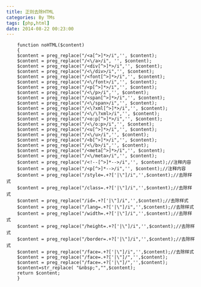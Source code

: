 ```yaml
---
title: 正则去除HTML
categories: By TMs
tags: [php,html]
date: 2014-08-22 00:23:00
---
```


        function noHTML($content)
        {
        $content = preg_replace("/<a[^>]*>/i",'', $content);
        $content = preg_replace("/<\/a>/i", '', $content);
        $content = preg_replace("/<div[^>]*>/i",'', $content);
        $content = preg_replace("/<\/div>/i",'', $content);
        $content = preg_replace("/<font[^>]*>/i",'', $content);
        $content = preg_replace("/<\/font>/i",'', $content);
        $content = preg_replace("/<p[^>]*>/i",'', $content);
        $content = preg_replace("/<\/p>/i",'', $content);
        $content = preg_replace("/<span[^>]*>/i",'', $content);
        $content = preg_replace("/<\/span>/i",'', $content);
        $content = preg_replace("/<\?xml[^>]*>/i",'', $content);
        $content = preg_replace("/<\/\?xml>/i",'', $content);
        $content = preg_replace("/<o:p[^>]*>/i",'', $content);
        $content = preg_replace("/<\/o:p>/i",'', $content);
        $content = preg_replace("/<u[^>]*>/i",'', $content);
        $content = preg_replace("/<\/u>/i",'', $content);
        $content = preg_replace("/<b[^>]*>/i",'', $content);
        $content = preg_replace("/<\/b>/i",'', $content);
        $content = preg_replace("/<meta[^>]*>/i",'', $content);
        $content = preg_replace("/<\/meta>/i",'', $content);
        $content = preg_replace("/<!--[^>]*-->/i",'', $content);//注释内容
        $content = preg_replace("/<p[^>]*-->/i",'', $content);//注释内容
        $content = preg_replace("/style=.+?['|\"]/i",'',$content);//去除样式
        $content = preg_replace("/class=.+?['|\"]/i",'',$content);//去除样式
        $content = preg_replace("/id=.+?['|\"]/i",'',$content);//去除样式
        $content = preg_replace("/lang=.+?['|\"]/i",'',$content);//去除样式
        $content = preg_replace("/width=.+?['|\"]/i",'',$content);//去除样式
        $content = preg_replace("/height=.+?['|\"]/i",'',$content);//去除样式
        $content = preg_replace("/border=.+?['|\"]/i",'',$content);//去除样式
        $content = preg_replace("/face=.+?['|\"]/i",'',$content);//去除样式
        $content = preg_replace("/face=.+?['|\"]/",'',$content);
        $content = preg_replace("/face=.+?['|\"]/",'',$content);
        $content=str_replace( "&nbsp;","",$content);
        return $content;
        }
